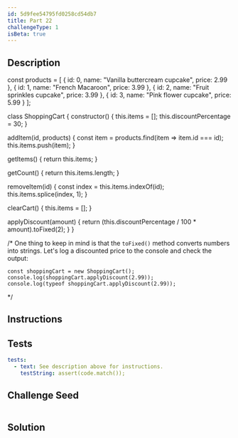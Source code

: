 ```yaml
---
id: 5d9fee54795fd0258cd54db7
title: Part 22
challengeType: 1
isBeta: true
---
```


## Description
<section id='description'>

const products = [
  {
    id: 0,
    name: "Vanilla buttercream cupcake",
    price: 2.99
  },
  {
    id: 1,
    name: "French Macaroon",
    price: 3.99
  },
  {
    id: 2,
    name: "Fruit sprinkles cupcake",
    price: 3.99
  },
  {
    id: 3,
    name: "Pink flower cupcake",
    price: 5.99
  }
];

class ShoppingCart {
  constructor() {
    this.items = [];
    this.discountPercentage = 30;
  }

  addItem(id, products) {
    const item = products.find(item => item.id === id);
    this.items.push(item);
  }

  getItems() {
    return this.items;
  }
  
  getCount() {
    return this.items.length;
  }
  
  removeItem(id) {
    const index = this.items.indexOf(id);
    this.items.splice(index, 1);
  }
  
  clearCart() {
    this.items = [];
  }
  
  applyDiscount(amount) {
    return (this.discountPercentage / 100 * amount).toFixed(2);
  }
}

/*
One thing to keep in mind is that the `toFixed()` method converts numbers into strings.
Let's log a discounted price to the console and check the output:

```
const shoppingCart = new ShoppingCart();
console.log(shoppingCart.applyDiscount(2.99));
console.log(typeof shoppingCart.applyDiscount(2.99));
```

*/


</section>

## Instructions
<section id='instructions'>
</section>

## Tests
<section id='tests'>

```yml
tests:
  - text: See description above for instructions.
    testString: assert(code.match());

```

</section>

## Challenge Seed
<section id='challengeSeed'>

<div id='js-seed'>

```js

```

</div>
</section>


## Solution
<section id='solution'>

```js

```

</section>
